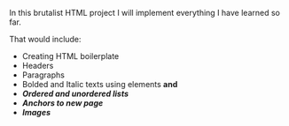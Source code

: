 In this brutalist HTML project I will implement everything I have learned so far.

That would include:
- Creating HTML boilerplate
- Headers
- Paragraphs
- Bolded and Italic texts using elements <strong> and <em>
- Ordered and unordered lists
- Anchors to new page
- Images
